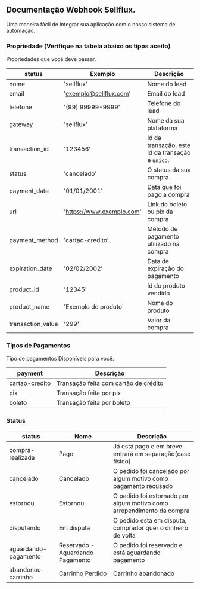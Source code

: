 ## Documentação Webhook Sellflux.

Uma maneira fácil de integrar sua aplicação com o nosso sistema de automação.

### Propriedade (Verifique na tabela abaixo os tipos aceito)

Propriedades que você deve passar.

| status                 | Exemplo                                 | Descrição                                                                                    |
| -----------------------| --------------------------------------- | -------------------------------------------------------------------------------------------- |
| nome                   | 'sellflux'                              | Nome do lead                              									                  |
| email                  | 'exemplo@sellflux.com'                  | Email do lead                          									                  |
| telefone               | '(99) 99999-9999'                       | Telefone do lead                              									              |
| gateway                | 'sellflux'                              | Nome da sua plataforma                              									      |
| transaction_id         | '123456'                                | Id da transação, este id da transação é `único`.                              				  |
| status                 | 'cancelado'                             | O status da sua compra                         										      |
| payment_date           | '01/01/2001'                            | Data que foi pago a compra                                 							      |
| url                    | 'https://www.exemplo.com'               | Link do boleto ou pix da compra                                       						  |
| payment_method         | 'cartao-credito'                        | Método de pagamento utilizado na compra                                                      |
| expiration_date        | '02/02/2002'                            | Data de expiração do pagamento                                                               |
| product_id             | '12345'                                 | Id do produto vendido                                                                        |
| product_name           | 'Exemplo de produto'                    | Nome do produto                                                                 			  |
| transaction_value      | '299'                                   | Valor da compra                                                                              |

### Tipos de Pagamentos

Tipo de pagamentos Disponíveis para você.

| payment                 | Descrição                                  |
| -----------------------| ------------------------------------------ |
| cartao-credito         | Transação feita com cartão de crédito      |
| pix                    | Transação feita por pix                    |
| boleto                 | Transação feita por boleto                 |

### Status


| status                 | Nome                                    | Descrição                                                                                    |
| -----------------------| --------------------------------------- | -------------------------------------------------------------------------------------------- |
| compra-realizada       | Pago                                    | Já está pago e em breve entrará em separação(caso físico)                                    |
| cancelado              | Cancelado                               | O pedido foi cancelado por algum motivo como pagamento recusado                              |
| estornou               | Estornou                                | O pedido foi estornado por algum motivo como arrependimento da compra                        |
| disputando             | Em disputa                              | O pedido está em disputa, comprador quer o dinheiro de volta                                 |
| aguardando-pagamento   | Reservado - Aguardando Pagamento        | O pedido foi reservado e está aguardando pagamento                                           |
| abandonou-carrinho     | Carrinho Perdido | Carrinho abandonado  | Cliente abandonou o carrinho                                                                 |                                                       